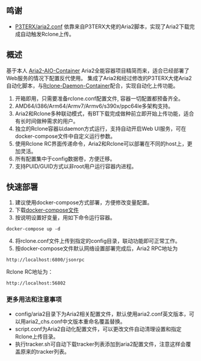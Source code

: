 ## 鸣谢

- [P3TERX/aria2.conf](https://github.com/P3TERX/aria2.conf)  依靠来自P3TERX大佬的Aria2脚本，实现了Aria2下载完成自动触发Rclone上传。


## 概述

基于本人 [Aria2-AIO-Container](https://github.com/wy580477/Aria2-AIO-Container) Aria2全能容器项目精简而来，适合已经部署了Web服务的情况下配置反代使用。
集成了Aria2和经过修改的P3TERX大佬Aria2自动化脚本，与[Rclone-Daemon-Container](https://github.com/wy580477/Aria2-AIO-Container)配合，实现自动化上传功能。
 
 1. 开箱即用，只需要准备rclone.conf配置文件, 容器一切配置都预备齐全。
 2. AMD64/i386/Arm64/Armv7/Armv6/s390x/ppc64le多架构支持。
 3. Aria2和Rclone多种联动模式，有BT下载完成做种前立即开始上传功能，适合有长时间做种需求的用户。
 4. 独立的Rclone容器以daemon方式运行，支持自动开启Web UI服务，可在docker-compose文件中自定义运行参数。
 5. 使用Rclone RC界面传递命令，Aria2和Rclone可以部署在不同的host上，更加灵活。
 6. 所有配置集中于config数据卷，方便迁移。
 7. 支持PUID/GUID方式以非root用户运行容器内进程。

## 快速部署
 
 1. 建议使用docker-compose方式部署，方便修改变量配置。
 2. 下载[docker-compose文件](https://github.com/wy580477/Aria2-Container-for-Rclone/blob/dev/docker-compose.yml)
 3. 按说明设置好变量，用如下命令运行容器。
```
docker-compose up -d
```
 4. 将rclone.conf文件上传到指定的config目录，联动功能即可正常工作。
 5. 按docker-compose文件默认网络设置部署完成后，Aria2 RPC地址为
```
http://localhost:6800/jsonrpc
``` 
   Rclone RC地址为：
```
http://localhost:56802
```
### 更多用法和注意事项
  - config/aria2目录下为Aria2相关配置文件，默认使用aria2.conf英文版本，可以用aria2_chs.conf中文版本重命名覆盖替换。  
  - script.conf为Aria2自动化配置文件，可以更改文件自动清理设置和指定Rclone上传目录。   
  - 执行tracker.sh可自动下载tracker列表添加到aria2配置文件，注意这样会覆盖原来的tracker列表。
  
 


